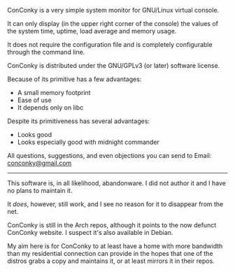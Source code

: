 ConConky is a very simple system monitor for GNU/Linux virtual console.

It can only display (in the upper right corner of the console) the values of the system time, uptime, load average and memory usage.

It does not require the configuration file and is completely configurable through the command line.

ConConky is distributed under the GNU/GPLv3 (or later) software license.

Because of its primitive has a few advantages:

* A small memory footprint
* Ease of use
* It depends only on libc

Despite its primitiveness has several advantages:

* Looks good
* Looks especially good with midnight commander

All questions, suggestions, and even objections you can send to Email: conconky@gmail.com

------

This software is, in all likelihood, abandonware.  I did not author it and I have no plans to maintain it.

It *does*, however, still work, and I see no reason for it to disappear from the net.

ConConky is still in the Arch repos, although it points to the now defunct ConConky website.  I suspect it's also available in Debian.

My aim here is for ConConky to at least have a home with more bandwidth than my residential connection can provide in the hopes that one of the distros grabs a copy and maintains it, or at least mirrors it in their repos.

